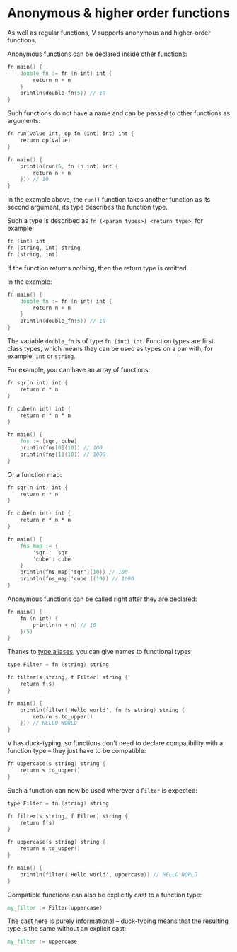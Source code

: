# Anonymous & higher order functions

As well as regular functions, V supports anonymous and higher-order functions.

Anonymous functions can be declared inside other functions:

```v play
fn main() {
	double_fn := fn (n int) int {
		return n + n
	}
	println(double_fn(5)) // 10
}
```

Such functions do not have a name and can be passed to other functions as arguments:

```v play
fn run(value int, op fn (int) int) int {
	return op(value)
}

fn main() {
	println(run(5, fn (n int) int {
		return n + n
	})) // 10
}
```

In the example above, the `run()` function takes another function as its second argument,
its type describes the function type.

Such a type is described as `fn (<param_types>) <return_type>`, for example:

```v
fn (int) int
fn (string, int) string
fn (string, int)
```

If the function returns nothing, then the return type is omitted.

In the example:

```v play
fn main() {
	double_fn := fn (n int) int {
		return n + n
	}
	println(double_fn(5)) // 10
}
```

The variable `double_fn` is of type `fn (int) int`.
Function types are first class types, which means they can be used
as types on a par with, for example, `int` or `string`.

For example, you can have an array of functions:

```v play
fn sqr(n int) int {
	return n * n
}

fn cube(n int) int {
	return n * n * n
}

fn main() {
	fns := [sqr, cube]
	println(fns[0](10)) // 100
	println(fns[1](10)) // 1000
}
```

Or a function map:

```v play
fn sqr(n int) int {
	return n * n
}

fn cube(n int) int {
	return n * n * n
}

fn main() {
	fns_map := {
		'sqr':  sqr
		'cube': cube
	}
	println(fns_map['sqr'](10)) // 100
	println(fns_map['cube'](10)) // 1000
}
```

Anonymous functions can be called right after they are declared:

```v play
fn main() {
	fn (n int) {
		println(n + n) // 10
	}(5)
}
```

Thanks to [type aliases](../type-aliases.md), you can give names to functional types:

```v play
type Filter = fn (string) string

fn filter(s string, f Filter) string {
	return f(s)
}

fn main() {
	println(filter('Hello world', fn (s string) string {
		return s.to_upper()
	})) // HELLO WORLD
}
```

V has duck-typing, so functions don't need to declare compatibility with
a function type – they just have to be compatible:

```v
fn uppercase(s string) string {
	return s.to_upper()
}
```

Such a function can now be used wherever a `Filter` is expected:

```v play
type Filter = fn (string) string

fn filter(s string, f Filter) string {
	return f(s)
}

fn uppercase(s string) string {
	return s.to_upper()
}

fn main() {
	println(filter('Hello world', uppercase)) // HELLO WORLD
}
```

Compatible functions can also be explicitly cast to a function type:

```v oksyntax
my_filter := Filter(uppercase)
```

The cast here is purely informational – duck-typing means that the
resulting type is the same without an explicit cast:

```v oksyntax
my_filter := uppercase
```
